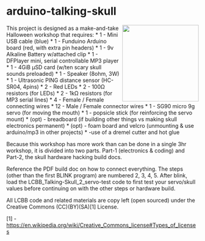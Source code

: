 # arduino-talking-skull
<IMG SRC=http://theweeks.org/tmp/PICS/LCBB/talking-skull.jpg align=right width=200>
This project is designed as a make-and-take Halloween workshop that requires:
* 1 - Mini USB cable (blue)
* 1 - Funduino Arduino board (red, with extra pin headers)
* 1 - 9v Alkaline Battery w/attached clip
* 1 - DFPlayer mini, serial controllable MP3 player
* 1 - 4GiB µSD card (w/ten scary skull sounds preloaded)
* 1 - Speaker (8ohm, 3W)
* 1 - Ultrasonic PING distance sensor (HC-SR04, 4pins)
* 2 - Red LEDs
* 2 - 100Ω resistors (for LEDs)
* 2 - 1kΩ resistors (for MP3 serial lines)
* 4 - Female / Female connecting wires
* 12 - Male / Female connector wires
* 1 - SG90 micro 9g servo (for moving the mouth)
* 1 - popsicle stick (for reinforcing the servo mount)
* (opt) - breadboard (if building other things vs making skull electronics permanent)
* (opt) - foam board and velcro (unmounting & use arduino/mp3 in other projects)
* 	-use of a dremel cutter and hot glue

Because this workshop has more work than can be done in a single 3hr workshop, it is divided into two parts. Part-1 (electronics & coding) and Part-2, the skull hardware hacking build docs. 

Reference the PDF build doc on how to connect everything. The steps (other than the first BLINK program) are 
numbered 2, 3, 4, 5.  After blink, load the LCBB_Talking-Skull_2_servo-test code to first test your servo/skull 
values before continuing on with the other steps or hardware build.

All LCBB code and related materials are copy left (open sourced) under the Creative Commons (CC)(BY)(SA)[1] License.

[1] - https://en.wikipedia.org/wiki/Creative_Commons_license#Types_of_licenses
